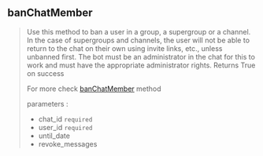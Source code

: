 ## banChatMember

> Use this method to ban a user in a group, a supergroup or a channel. In the case of supergroups and channels, the user will not be able to return to the chat on their own using invite links, etc., unless unbanned first. The bot must be an administrator in the chat for this to work and must have the appropriate administrator rights. Returns True on success
>
> For more check [banChatMember](https://core.telegram.org/bots/api#banchatmember) method
>
> parameters :
>
> - chat_id `required`
> - user_id `required`
> - until_date
> - revoke_messages
